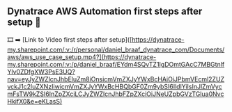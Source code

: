 ## Dynatrace AWS Automation first steps after setup 🤖
🎞️ ➡️ [Link to Video first steps after setup]([https://dynatrace-my.sharepoint.com/:v:/r/personal/daniel_braaf_dynatrace_com/Documents/aws/aws_use_case_setup.mp4?](https://dynatrace-my.sharepoint.com/:v:/p/daniel_braaf/EYdm4SQvTZ1IgDOmtGAcC7MBGtnlfYlv0ZDfgXW3PsE3UQ?nav=eyJyZWZlcnJhbEluZm8iOnsicmVmZXJyYWxBcHAiOiJPbmVEcml2ZUZvckJ1c2luZXNzIiwicmVmZXJyYWxBcHBQbGF0Zm9ybSI6IldlYiIsInJlZmVycmFsTW9kZSI6InZpZXciLCJyZWZlcnJhbFZpZXciOiJNeUZpbGVzTGlua0NvcHkifX0&e=eKLasS)


